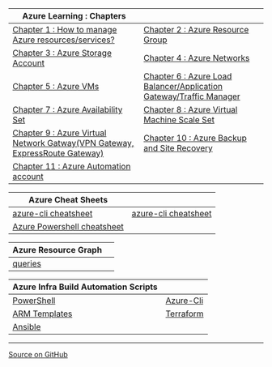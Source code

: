 | Azure Learning : Chapters |   |
| --- | --- |
| [Chapter 1 : How to manage Azure resources/services?](azure-management-tools-authentication.md)  | [Chapter 2 : Azure Resource Group](azure-rg.md)  |
| [Chapter 3 : Azure Storage Account](azure-storage-account.md)  | [Chapter 4 : Azure Networks](azure-networks/index.md)  |
| [Chapter 5 : Azure VMs](azure-vms.md)  | [Chapter 6 : Azure Load Balancer/Application Gateway/Traffic Manager](azure-lb-ag-tm/index.md)   |
| [Chapter 7 : Azure Availability Set](azure-avail-set.md)  | [Chapter 8 : Azure Virtual Machine Scale Set](azure-vmss.md) |
| [Chapter 9 : Azure Virtual Network Gatway(VPN Gateway, ExpressRoute Gateway)](azure-virtual-network-gateway/index.md)  | [Chapter 10 : Azure Backup and Site Recovery](azure-backup-site-recovery/index.md)   |
| [Chapter 11 : Azure Automation account](azure-automation-account.md) |  |


| Azure Cheat Sheets |   |
| --- | --- |
| [azure-cli cheatsheet](azure-cli-cheatsheet.md)   | [azure-cli cheatsheet](azure-cli-cheatsheet.md)   |
| [Azure Powershell cheatsheet](azure-powershell-cheatsheet.md) |  |

| Azure Resource Graph   |   |
| --- | --- |
| [queries](azure-resource-graph/queries.md)  |   |

| Azure Infra Build Automation Scripts  |   |
| --- | --- |
| [PowerShell](https://github.com/hclpandv/azure-infra-build-automation/tree/dev/azure-powershell)  | [Azure-Cli](https://github.com/hclpandv/azure-infra-build-automation/tree/dev/azure-cli)   |
| [ARM Templates](https://github.com/hclpandv/azure-infra-build-automation/tree/dev/arm-templates)  | [Terraform](https://github.com/hclpandv/azure-infra-build-automation/tree/dev/terraform)   |
| [Ansible](https://github.com/hclpandv/azure-infra-build-automation/tree/dev/ansible) |  |
  
  

  
---
[Source on GitHub](https://github.com/hclpandv/azure-cloud-training-material)  

